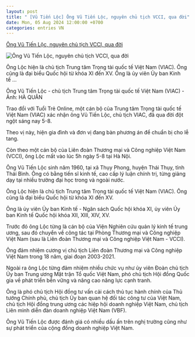 ```yaml
---
layout: post
title: " [Vũ Tiến Lộc] Ông Vũ Tiến Lộc, nguyên chủ tịch VCCI, qua đời"
date: Mon, 05 Aug 2024 12:00:00 +0700
categories: entries VN
---
```

[Ông Vũ Tiến Lộc, nguyên chủ tịch VCCI, qua đời](https://tuoitre.vn/ong-vu-tien-loc-nguyen-chu-tich-vcci-qua-doi-20240805113425921.htm)

![Ông Vũ Tiến Lộc, nguyên chủ tịch VCCI, qua đời](https://cdn1.tuoitre.vn/zoom/600_315/471584752817336320/2024/8/5/vu-tien-loc-dien-dan-khoi-nghiep5-17022057474241549253196-0-0-1250-2000-crop-1702206714024263437422-102-0-1099-1904-crop-1722832680352135216922.jpg)

Ông Lộc hiện là chủ tịch Trung tâm Trọng tài quốc tế Việt Nam (VIAC). Ông cũng là đại biểu Quốc hội từ khóa XI đến XV. Ông là ủy viên Ủy ban Kinh tế ...

Ông Vũ Tiến Lộc - chủ tịch Trung tâm Trọng tài quốc tế Việt Nam (VIAC) - Ảnh: HÀ QUÂN

Trao đổi với Tuổi Trẻ Online, một cán bộ của Trung tâm Trọng tài quốc tế Việt Nam (VIAC) xác nhận ông Vũ Tiến Lộc, chủ tịch VIAC, đã qua đời đột ngột sáng nay 5-8.

Theo vị này, hiện gia đình và đơn vị đang bàn phương án để chuẩn bị cho lễ tang.

Còn theo một cán bộ của Liên đoàn Thương mại và Công nghiệp Việt Nam (VCCI), ông Lộc mất vào lúc 5h ngày 5-8 tại Hà Nội.

Ông Vũ Tiến Lộc sinh năm 1960, tại xã Thụy Phong, huyện Thái Thụy, tỉnh Thái Bình. Ông có bằng tiến sĩ kinh tế, cao cấp lý luận chính trị, từng giảng dạy tại nhiều trường đại học trong và ngoài nước.

Ông Lộc hiện là chủ tịch Trung tâm Trọng tài quốc tế Việt Nam (VIAC). Ông cũng là đại biểu Quốc hội từ khóa XI đến XV.

Ông là ủy viên Ủy ban Kinh tế - Ngân sách Quốc hội khóa XI, ủy viên Ủy ban Kinh tế Quốc hội khóa XII, XIII, XIV, XV.

Trước đó ông Lộc từng là cán bộ của Viện Nghiên cứu quản lý kinh tế trung ương, sau đó chuyển về công tác tại Phòng Thương mại và Công nghiệp Việt Nam (sau là Liên đoàn Thương mại và Công nghiệp Việt Nam - VCCI).

Ông đảm nhiệm cương vị chủ tịch Liên đoàn Thương mại và Công nghiệp Việt Nam trong 18 năm, giai đoạn 2003-2021.

Ngoài ra ông Lộc từng đảm nhiệm nhiều chức vụ như ủy viên Đoàn chủ tịch Ủy ban Trung ương Mặt trận Tổ quốc Việt Nam, phó chủ tịch Hội đồng Quốc gia về phát triển bền vững và nâng cao năng lực cạnh tranh.

Ông là phó chủ tịch Hội đồng tư vấn cải cách thủ tục hành chính của Thủ tướng Chính phủ, chủ tịch Ủy ban quan hệ đối tác công tư của Việt Nam, chủ tịch Hội đồng trung ương các hiệp hội doanh nghiệp Việt Nam, chủ tịch Liên minh diễn đàn doanh nghiệp Việt Nam (VBF).

Ông Vũ Tiến Lộc được đánh giá có nhiều dấu ấn trên nghị trường cũng như sự phát triển của cộng đồng doanh nghiệp Việt Nam.

